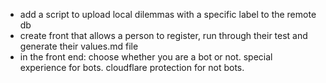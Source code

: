 - add a script to upload local dilemmas with a specific label to the remote db
- create front that allows a person to register, run through their test and generate their values.md file
- in the front end: choose whether you are a bot or not. special experience for bots. cloudflare protection for not bots.